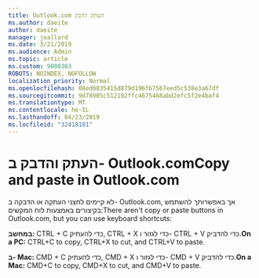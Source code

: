 ```yaml
---
title: Outlook.com העתק הדבק
ms.author: daeite
author: daeite
manager: joallard
ms.date: 3/21/2019
ms.audience: Admin
ms.topic: article
ms.custom: 9000303
ROBOTS: NOINDEX, NOFOLLOW
localization_priority: Normal
ms.openlocfilehash: 08ed0835415d879d196f67567eed5c538e3a67df
ms.sourcegitcommit: 9d78905c512192ffc4675468abd2efc5f2e4baf4
ms.translationtype: MT
ms.contentlocale: he-IL
ms.lasthandoff: 04/23/2019
ms.locfileid: "32418181"
---
```

# <a name="copy-and-paste-in-outlookcom"></a><span data-ttu-id="30841-102">העתק והדבק ב- Outlook.com</span><span class="sxs-lookup"><span data-stu-id="30841-102">Copy and paste in Outlook.com</span></span>

<span data-ttu-id="30841-103">לא קיימים לחצני העתקה או הדבקה ב- Outlook.com, אך באפשרותך להשתמש בקיצורים באמצעות לוח המקשים:</span><span class="sxs-lookup"><span data-stu-id="30841-103">There aren't copy or paste buttons in Outlook.com, but you can use keyboard shortcuts:</span></span>

<span data-ttu-id="30841-104">**במחשב:** CTRL + C כדי להעתיק, CTRL + X כדי לגזור ו- CTRL + V כדי להדביק.</span><span class="sxs-lookup"><span data-stu-id="30841-104">**On a PC:** CTRL+C to copy, CTRL+X to cut, and CTRL+V to paste.</span></span>

<span data-ttu-id="30841-105">**ב- Mac:** CMD + C כדי להעתיק, CMD + X כדי לגזור ו- CMD + V כדי להדביק.</span><span class="sxs-lookup"><span data-stu-id="30841-105">**On a Mac:** CMD+C to copy, CMD+X to cut, and CMD+V to paste.</span></span>